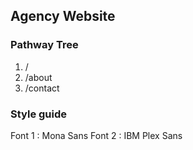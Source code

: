 ## Agency Website 

### Pathway Tree
1. /
2. /about
3. /contact

### Style guide
Font 1 : Mona Sans
Font 2 : IBM Plex Sans